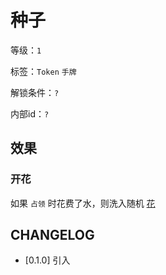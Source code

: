# 种子

等级：`1`

标签：`Token` `手牌`

解锁条件：`?`

内部id：`?`

## 效果

### 开花

如果 `占领` 时花费了水，则洗入随机 [花](../卡牌组/花.md)

## CHANGELOG

- [0.1.0] 引入
